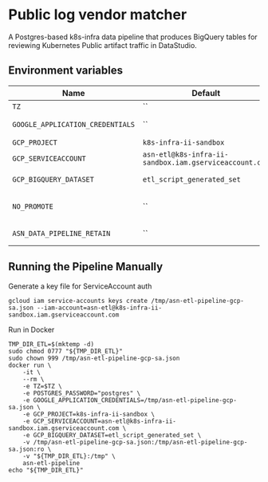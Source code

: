 # Public log vendor matcher

A Postgres-based k8s-infra data pipeline that produces BigQuery tables for reviewing Kubernetes Public artifact traffic in DataStudio.

## Environment variables

| Name                             | Default                                                | Description                                                                           |
| -------------------------------- | ------------------------------------------------------ | ------------------------------------------------------------------------------------- |
| `TZ`                             | ``                                                     | Container time zone                                                                   |
| `GOOGLE_APPLICATION_CREDENTIALS` | ``                                                     | The path to the GCP service account json key                                          |
| `GCP_PROJECT`                    | `k8s-infra-ii-sandbox`                                 | The project to target                                                                 |
| `GCP_SERVICEACCOUNT`             | `asn-etl@k8s-infra-ii-sandbox.iam.gserviceaccount.com` | The GCP service account name                                                          |
| `GCP_BIGQUERY_DATASET`           | `etl_script_generated_set`                             | The dataset and basename to write to (appends date)                                   |
| `NO_PROMOTE`                     | ``                                                     | Disable the promotion of `${GCP_BIGQUERY_DATASET}_${DATE}` to ${GCP_BIGQUERY_DATASET} |
| `ASN_DATA_PIPELINE_RETAIN`       | ``                                                     | Keeps Postgres running after the job has completed                                    |

## Running the Pipeline Manually

Generate a key file for ServiceAccount auth

```
gcloud iam service-accounts keys create /tmp/asn-etl-pipeline-gcp-sa.json --iam-account=asn-etl@k8s-infra-ii-sandbox.iam.gserviceaccount.com
```

Run in Docker

```
TMP_DIR_ETL=$(mktemp -d)
sudo chmod 0777 "${TMP_DIR_ETL}"
sudo chown 999 /tmp/asn-etl-pipeline-gcp-sa.json
docker run \
    -it \
    --rm \
    -e TZ=$TZ \
    -e POSTGRES_PASSWORD="postgres" \
    -e GOOGLE_APPLICATION_CREDENTIALS=/tmp/asn-etl-pipeline-gcp-sa.json \
    -e GCP_PROJECT=k8s-infra-ii-sandbox \
    -e GCP_SERVICEACCOUNT=asn-etl@k8s-infra-ii-sandbox.iam.gserviceaccount.com \
    -e GCP_BIGQUERY_DATASET=etl_script_generated_set \
    -v /tmp/asn-etl-pipeline-gcp-sa.json:/tmp/asn-etl-pipeline-gcp-sa.json:ro \
    -v "${TMP_DIR_ETL}:/tmp" \
    asn-etl-pipeline
echo "${TMP_DIR_ETL}"
```
